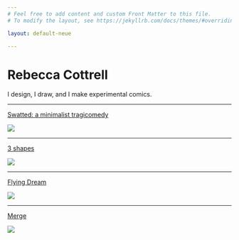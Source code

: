 ```yaml
---
# Feel free to add content and custom Front Matter to this file.
# To modify the layout, see https://jekyllrb.com/docs/themes/#overriding-theme-defaults

layout: default-neue

---
```


# Rebecca Cottrell

I design, I draw, and I make experimental comics.

***

[Swatted: a minimalist tragicomedy](swatted-a-minimalist-tragicomedy)

![](../images/fruitbowl_thumbnail2.jpg)

***

[3 shapes](3-shapes)

![](../images/3_shapes_thumbnail.jpg)

***

[Flying Dream](flying-dream)

![](../images/thumb_fd.png)

***

[Merge](merge)

![](../images/merge_photo.JPG)
